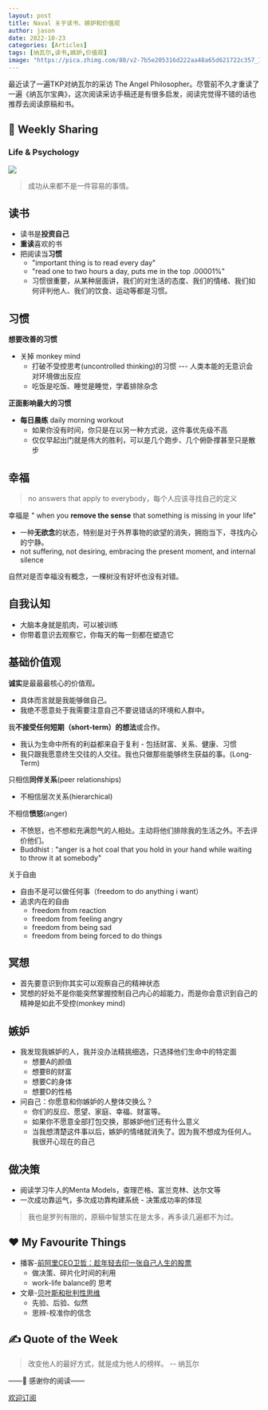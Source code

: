 ```yaml
---
layout: post
title: Naval 关于读书、嫉妒和价值观
author: jason
date: 2022-10-23
categories: [Articles]
tags: [纳瓦尔,读书,嫉妒,价值观]
image: "https://pica.zhimg.com/80/v2-7b5e205316d222aa48a65d621722c357_1440w.webp"
---
```

最近读了一遍TKP对纳瓦尔的采访 The Angel Philosopher。尽管前不久才重读了一遍《纳瓦尔宝典》，这次阅读采访手稿还是有很多启发，阅读完觉得不错的话也推荐去阅读原稿和书。

## 🎯 Weekly Sharing

### Life & Psychology

![](https://imgs.zhubai.love/27eee080f12d4db78f9b2059add13b13.png)

> 成功从来都不是一件容易的事情。

## 读书
- 读书是**投资自己**
- **重读**喜欢的书
- 把阅读当**习惯** 
    - "important thing is to read every day"
    - "read one to two hours a day, puts me in the top .00001%"
    - 习惯很重要，从某种层面讲，我们的对生活的态度、我们的情绪、我们如何评判他人、我们的饮食、运动等都是习惯。

## 习惯
**想要改善的习惯**
- 关掉 monkey mind 
    - 打破不受控思考(uncontrolled thinking)的习惯 --- 人类本能的无意识会对环境做出反应
    - 吃饭是吃饭、睡觉是睡觉，学着排除杂念

**正面影响最大的习惯**
- **每日晨练** daily morning workout
    - 如果你没有时间，你只是在以另一种方式说，这件事优先级不高
    - 仅仅早起出门就是伟大的胜利，可以是几个跑步、几个俯卧撑甚至只是散步

## 幸福
> no answers that apply to everybody，每个人应该寻找自己的定义

幸福是 " when you **remove the sense** that something is missing in your life"
- 一种**无欲念**的状态，特别是对于外界事物的欲望的消失，拥抱当下，寻找内心的宁静。
- not suffering, not desiring, embracing the present moment, and internal silence

自然对是否幸福没有概念，一棵树没有好坏也没有对错。

## 自我认知
- 大脑本身就是肌肉，可以被训练
- 你带着意识去观察它，你每天的每一刻都在塑造它

## 基础价值观
**诚实**是最最最核心的价值观。
- 具体而言就是我能够做自己。
- 我绝不愿意处于我需要注意自己不要说错话的环境和人群中。

我**不接受任何短期（short-term）的想法**或合作。
- 我认为生命中所有的利益都来自于复利 - 包括财富、关系、健康、习惯
- 我只跟我愿意终生交往的人交往。我也只做那些能够终生获益的事。(Long-Term)

只相信**同伴关系**(peer relationships)
- 不相信层次关系(hierarchical)

不相信**愤怒**(anger)
- 不愤怒，也不想和充满怨气的人相处。主动将他们排除我的生活之外。不去评价他们。
- Buddhist : "anger is a hot coal that you hold in your hand while waiting to throw it at somebody"

关于自由
- 自由不是可以做任何事（freedom to do anything i want）
- 追求内在的自由
    - freedom from reaction
    - freedom from feeling angry
    - freedom from being sad
    - freedom from being forced to do things

## 冥想
- 首先要意识到你其实可以观察自己的精神状态
- 冥想的好处不是你能突然掌握控制自己内心的超能力，而是你会意识到自己的精神是如此不受控(monkey mind)

## 嫉妒
- 我发现我嫉妒的人，我并没办法精挑细选，只选择他们生命中的特定面
    - 想要A的颜值
    - 想要B的财富
    - 想要C的身体
    - 想要D的性格
- 问自己：你愿意和你嫉妒的人整体交换么？
    - 你们的反应、愿望、家庭、幸福、财富等。
    - 如果你不愿意全部打包交换，那嫉妒他们还有什么意义
    - 当我想清楚这件事以后，嫉妒的情绪就消失了。因为我不想成为任何人。我很开心现在的自己
## 做决策
- 阅读学习牛人的Menta Models，查理芒格、富兰克林、达尔文等
- 一次成功靠运气，多次成功靠构建系统 - 决策成功率的体现

> 我也是罗列有限的，原稿中智慧实在是太多，再多读几遍都不为过。


## ♥️ My Favourite Things
- 播客-[前阿里CEO卫哲：趁年轻去印一张自己人生的股票](https://www.xiaoyuzhoufm.com/episode/634fb5282e5853af9bafcfc5)
    - 做决策、碎片化时间的利用
    - work-life balance的 思考
- 文章-[贝叶斯和批判性思维](https://neilkakkar.com/Bayes-Theorem-Framework-for-Critical-Thinking.html)
    - 先验、后验、似然
    - 思辨-校准你的信念
## ✍️ Quote of the Week
> 改变他人的最好方式，就是成为他人的榜样。 -- 纳瓦尔

——💌 感谢你的阅读——

[欢迎订阅](https://explorer.zhubai.love/)